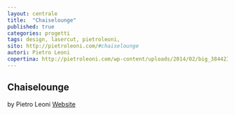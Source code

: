 ```yaml
---
layout: centrale
title:  "Chaiselounge"
published: true
categories: progetti
tags: design, lasercut, pietroleoni,
sito: http://pietroleoni.com/#chaiselounge
autori: Pietro Leoni
copertina: http://pietroleoni.com/wp-content/uploads/2014/02/big_384423_2012_auto-4-1.jpg
---
```

## Chaiselounge
by Pietro Leoni
[Website](http://pietroleoni.com/#chaiselounge)
